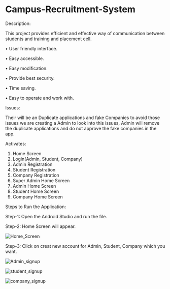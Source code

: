 # Campus-Recruitment-System

Description:

This project provides efficient and effective way of communication between students and training and placement cell. 

•	User friendly interface.

•	Easy accessible.

•	Easy modification.

•	Provide best security.

•	Time saving.

•	Easy to operate and work with.

Issues:

Their will be an Duplicate applications and fake Companies to avoid those issues we are creating a Admin to look into this issues, Admin will remove the duplicate applications and do not approve the fake companies in the app.

Activates:

1.	Home Screen
2.	Login(Admin, Student, Company)
3.	Admin Registration
4.	Student Registration
5.	Company Registration
6.	Super Admin Home Screen
7.	Admin Home Screen
8.	Student Home Screen
9.	Company Home Screen 

Steps to Run the Application:

Step-1: Open the Android Studio and run the file.

Step-2: Home Screen will appear.

![Home_Screen](https://user-images.githubusercontent.com/89273480/166394701-f4bebad8-f40d-47ff-b488-6585b0da1eea.PNG)

Step-3: Click on creat new account for Admin, Student, Company which you want.

![Admin_signup](https://user-images.githubusercontent.com/89273480/166395802-99bdd3e6-e75a-4b35-b3aa-4783061adbe5.PNG)

![student_signup](https://user-images.githubusercontent.com/89273480/166395831-7a171037-f59e-4216-b392-346509efb0d6.PNG)

![company_signup](https://user-images.githubusercontent.com/89273480/166395862-19310389-762f-43c7-881d-2e6270514272.PNG)



